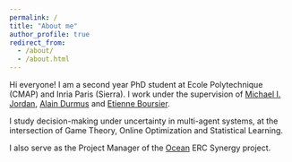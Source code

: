 ```yaml
---
permalink: /
title: "About me"
author_profile: true
redirect_from: 
  - /about/
  - /about.html
---
```

Hi everyone! I am a second year PhD student at Ecole Polytechnique (CMAP) and Inria Paris (Sierra). I work under the supervision of [Michael I. Jordan](https://people.eecs.berkeley.edu/~jordan/), [Alain Durmus](https://scholar.google.fr/citations?user=nqLKv6EAAAAJ&hl=fr) and [Etienne Boursier](https://eboursier.github.io/).

I study decision-making under uncertainty in multi-agent systems, at the intersection of Game Theory, Online Optimization and Statistical Learning. 

I also serve as the Project Manager of the [Ocean](https://oceanerc.com/) ERC Synergy project.  
